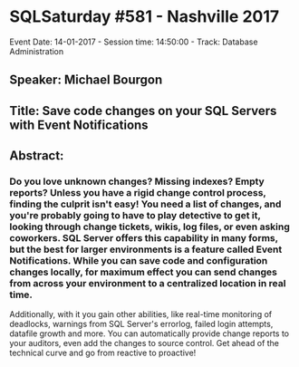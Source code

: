# SQLSaturday #581 - Nashville 2017
Event Date: 14-01-2017 - Session time: 14:50:00 - Track: Database Administration 
## Speaker: Michael Bourgon
## Title: Save code changes on your SQL Servers with Event Notifications
## Abstract:
### Do you love unknown changes?  Missing indexes?  Empty reports? Unless you have a rigid change control process, finding the culprit isn't easy! You need a list of changes, and you're probably going to have to play detective to get it, looking through change tickets, wikis, log files, or even asking coworkers. SQL Server offers this capability in many forms, but the best for larger environments is a feature called Event Notifications. While you can save code and configuration changes locally, for maximum effect you can send changes from across your environment to a centralized location in real time.  

Additionally, with it you gain other abilities, like real-time monitoring of deadlocks, warnings from SQL Server's errorlog, failed login attempts, datafile growth and more.  You can automatically provide change reports to your auditors, even add the changes to source control. Get ahead of the technical curve and go from reactive to proactive!
